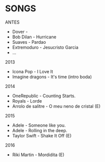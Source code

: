 SONGS
=====

ANTES
 * Dover -
 * Bob Dilan - Hurricane
 * Suaves - Pardao
 * Extremoduro - Jesucristo Garcia
 * ...

2013
 * Icona Pop - I Love It
 * Imagine dragons - It's time (intro boda)

2014
 * OneRepublic - Counting Starts.
 * Royals - Lorde
 * Arrolo de salitre -  O meu neno de cristal (E)

2015
 * Adele - Someone like you.
 * Adele - Rolling in the deep.
 * Taylor Swift - Shake It Off (E)

2016
 * Riki Martin - Mordidita (E)

